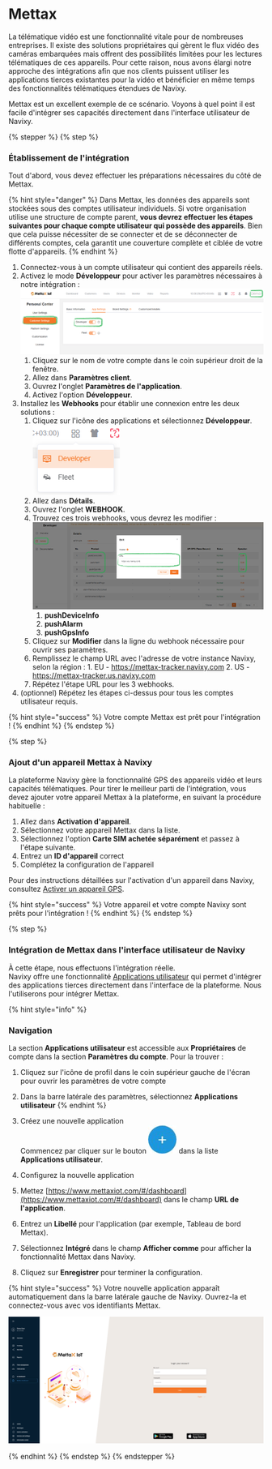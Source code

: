 # Mettax

La télématique vidéo est une fonctionnalité vitale pour de nombreuses entreprises. Il existe des solutions propriétaires qui gèrent le flux vidéo des caméras embarquées mais offrent des possibilités limitées pour les lectures télématiques de ces appareils. Pour cette raison, nous avons élargi notre approche des intégrations afin que nos clients puissent utiliser les applications tierces existantes pour la vidéo et bénéficier en même temps des fonctionnalités télématiques étendues de Navixy.

Mettax est un excellent exemple de ce scénario. Voyons à quel point il est facile d'intégrer ses capacités directement dans l'interface utilisateur de Navixy.

{% stepper %}
{% step %}
### Établissement de l'intégration

Tout d'abord, vous devez effectuer les préparations nécessaires du côté de Mettax.

{% hint style="danger" %}
Dans Mettax, les données des appareils sont stockées sous des comptes utilisateur individuels. Si votre organisation utilise une structure de compte parent, **vous devrez effectuer les étapes suivantes pour chaque compte utilisateur qui possède des appareils**. Bien que cela puisse nécessiter de se connecter et de se déconnecter de différents comptes, cela garantit une couverture complète et ciblée de votre flotte d'appareils.
{% endhint %}

1. Connectez-vous à un compte utilisateur qui contient des appareils réels.
2. Activez le mode **Développeur** pour activer les paramètres nécessaires à notre intégration :\
   ![1c5902de90af4f9a803a2ef64b799378.png](../../guide-de-litilizateur/connecteurs-de-solutions/attachments/1c5902de90af4f9a803a2ef64b799378.png)
   1. Cliquez sur le nom de votre compte dans le coin supérieur droit de la fenêtre.
   2. Allez dans **Paramètres client**.
   3. Ouvrez l'onglet **Paramètres de l'application**.
   4. Activez l'option **Développeur**.
3. Installez les **Webhooks** pour établir une connexion entre les deux solutions :
   1. Cliquez sur l'icône des applications et sélectionnez **Développeur**.\
      ![acdb2153ec834501a9384105316ba9bd.png](../../guide-de-litilizateur/connecteurs-de-solutions/attachments/acdb2153ec834501a9384105316ba9bd.png)
   2. Allez dans **Détails**.
   3. Ouvrez l'onglet **WEBHOOK**.
   4. Trouvez ces trois webhooks, vous devrez les modifier :\
      ![d9ee89e7a6be4ee8a8f56e343983b061.png](../../guide-de-litilizateur/connecteurs-de-solutions/attachments/d9ee89e7a6be4ee8a8f56e343983b061.png)&#x20;
      1. **pushDeviceInfo**&#x20;
      2. **pushAlarm**&#x20;
      3. **pushGpsInfo**
   5. Cliquez sur **Modifier** dans la ligne du webhook nécessaire pour ouvrir ses paramètres.
   6. Remplissez le champ URL avec l'adresse de votre instance Navixy, selon la région : 1. EU - https://mettax-tracker.navixy.com 2. US - https://mettax-tracker.us.navixy.com
   7. Répétez l'étape URL pour les 3 webhooks.
4. (optionnel) Répétez les étapes ci-dessus pour tous les comptes utilisateur requis.

{% hint style="success" %}
Votre compte Mettax est prêt pour l'intégration !
{% endhint %}
{% endstep %}

{% step %}
### Ajout d'un appareil Mettax à Navixy

La plateforme Navixy gère la fonctionnalité GPS des appareils vidéo et leurs capacités télématiques. Pour tirer le meilleur parti de l'intégration, vous devez ajouter votre appareil Mettax à la plateforme, en suivant la procédure habituelle :

1. Allez dans **Activation d'appareil**.
2. Sélectionnez votre appareil Mettax dans la liste.
3. Sélectionnez l'option **Carte SIM achetée séparément** et passez à l'étape suivante.
4. Entrez un **ID d'appareil** correct
5. Complétez la configuration de l'appareil

Pour des instructions détaillées sur l'activation d'un appareil dans Navixy, consultez [Activer un appareil GPS](../demarrage-rapide/activer-le-dispositif-gps.md).

{% hint style="success" %}
Votre appareil et votre compte Navixy sont prêts pour l'intégration !
{% endhint %}
{% endstep %}

{% step %}
### Intégration de Mettax dans l'interface utilisateur de Navixy



À cette étape, nous effectuons l'intégration réelle.\
Navixy offre une fonctionnalité [Applications utilisateur](../compte/applications-utilisateur/) qui permet d'intégrer des applications tierces directement dans l'interface de la plateforme. Nous l'utiliserons pour intégrer Mettax.

{% hint style="info" %}
### **Navigation**&#x20;

La section **Applications utilisateur** est accessible aux **Propriétaires** de compte dans la section **Paramètres du compte**. Pour la trouver :

1. Cliquez sur l'icône de profil dans le coin supérieur gauche de l'écran pour ouvrir les paramètres de votre compte
2. Dans la barre latérale des paramètres, sélectionnez **Applications utilisateur**
{% endhint %}

1. Créez une nouvelle application\
   Commencez par cliquer sur le bouton <img src="../../guide-de-litilizateur/connecteurs-de-solutions/attachments/54ffba9caf9b4a4c93bbc7c41e5dfef7.jpg" alt="chrome_py0qhiu5p8.webp" data-size="line"> dans la liste **Applications utilisateur**.
2. Configurez la nouvelle application
3. Mettez [https://www.mettaxiot.com/#/dashboard](https://www.mettaxiot.com/#/dashboard) dans le champ **URL de l'application**.
4. Entrez un **Libellé** pour l'application (par exemple, Tableau de bord Mettax).
5. Sélectionnez **Intégré** dans le champ **Afficher comme** pour afficher la fonctionnalité Mettax dans Navixy.
6. Cliquez sur **Enregistrer** pour terminer la configuration.

{% hint style="success" %}
Votre nouvelle application apparaît automatiquement dans la barre latérale gauche de Navixy. Ouvrez-la et connectez-vous avec vos identifiants Mettax.

<p align="center"> <img src="../../guide-de-litilizateur/connecteurs-de-solutions/attachments/a770bebe54d04f848fcb9e4d89f3acca.png" alt="a770bebe54d04f848fcb9e4d89f3acca.png"></p>
{% endhint %}
{% endstep %}
{% endstepper %}

